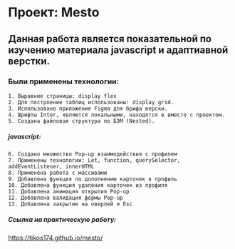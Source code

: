 # Проект: Mesto

## Данная работа является показательной по изучению материала javascript и адаптиавной верстки.

### Были применены технологии: 
    1. Выравние страницы: display flex
    2. Для построение таблиц использованы: display grid.
    3. Использовано приложение Figma для брифа верски.
    4. Шрифты Inter, являются локальными, находятся в вместе с проектом.
    5. Создана файловая структура по БЭМ (Nested).
   ##### javascript:
    6. Создано множество Pop-up взаимодействия с профилем
    7. Применены технологии: Let, function, querySelector, addEventListener, innerHTML
    8. Применена работа с массивами
    9. Добавлена функция по дополнению карточек в профиль
    10. Добавлена функция удаления карточек из профиля
    11. Добавлена анимация открытия Pop-up
    12. Добавлена валидация формы Pop-up
    13. Добавлена закрытие на оверлей и Esc
   

##### Ссылка на практическую работу: 
https://tikos174.github.io/mesto/
